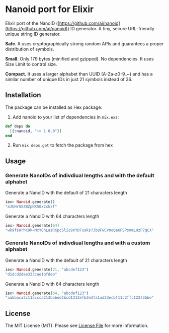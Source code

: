 # Nanoid port for Elixir

Elixir port of the NanoID ([https://github.com/ai/nanoid](https://github.com/ai/nanoid)) ID generator.
A tiny, secure URL-friendly unique string ID generator.

**Safe.** It uses cryptographically strong random APIs and guarantees a proper distribution of symbols.

**Small.** Only 179 bytes (minified and gzipped). No dependencies. It uses Size Limit to control size.

**Compact.** It uses a larger alphabet than UUID (A-Za-z0-9_~) and has a similar number of unique IDs in just 21 symbols instead of 36.


## Installation

The package can be installed as Hex package:

  1. Add nanoid to your list of dependencies in `mix.exs`:

  ```elixir
  def deps do
    [{:nanoid, "~> 1.0.0"}]
  end
  ```

  2. Run `mix deps.get` to fetch the package from hex


## Usage

### Generate NanoIDs of indivdiual lengths and with the default alphabet

Generate a NanoID with the default of 21 characters length
```elixir
iex> Nanoid.generate()
"mJUHrGXZBZpNX50x2xkzf"
```

Generate a NanoID with 64 characters length
```elixir
iex> Nanoid.generate(64)
"wk9fsUrhK9k~MxY0hLazRKpcSlic8XYDFusks7Jb8FwCVnoQaKFSPsmmLHzP7qCX"
```

### Generate NanoIDs of indivdiual lengths and with a custom alphabet

Generate a NanoID with the default of 21 characters length
```elixir
iex> Nanoid.generate(21, "abcdef123")
"d1dcd2dee333cae1bfdea"
```

Generate a NanoID with 64 characters length
```elixir
iex> Nanoid.generate(64, "abcdef123")
"aabbaca3c11accca213babed2bcd1213efb3e3fa1ad23ecbf11c2ffc123f3bbe"
```

## License
The MIT License (MIT). Please see [License File](LICENSE.md) for more information.

